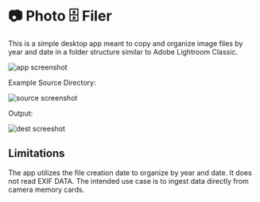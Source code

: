 # 📷 Photo 🗄️ Filer
This is a simple desktop app meant to copy and organize image files by year and date in a folder structure similar to Adobe Lightroom Classic.

![app screenshot](https://github.com/saashimi/photFiler/blob/main/app.png)

Example Source Directory:

![source screenshot](https://github.com/saashimi/photFiler/blob/main/source.png)

Output:

![dest screeshot](https://github.com/saashimi/photFiler/blob/main/dest.png)

## Limitations
The app utilizes the file creation date to organize by year and date. It does not read EXIF DATA. The intended use case is to ingest data directly from camera memory cards.

